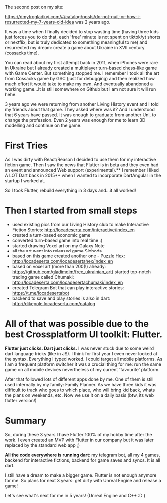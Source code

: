 The second post on my site:

https://dmytrogladkyi.com/#/catalog/posts/do-not-quit-or-how-i-resurrected-my-7-years-old-idea was 2 years ago.

It was a time when I finally decided to stop wasting time (having three kids just forces you to do that, each 'free' minute is not spent on tiktok/yt shorts or nextflix, but is truly dedicated to something meaningful to me) and resurrected my dream: create a game about Ukraine in XVII century (cossacks time).

You can read about my first attempt back in 2011, when iPhones were rare in Ukraine but I already created a multiplayer turn-based chess-like game with Game Center. But something stopped me. I remember I took all the art from Cossacks game by GSC (just for debugging) and then realized how much effort it would take to make my own. And eventually abandoned a working game...It is still somewhere on Github but I am not sure it will run hehe.

3 years ago we were returning from another Living History event and I told my friends about that game. They asked where was it? And I understood that 6 years have passed. It was enough to graduate from another Uni, to change the profession. Even 2 years was enough for me to learn 3D modelling and continue on the game.

# First Tries

As I was dirty with React/Reason I decided to use them for my interactive fiction game. Then I saw the news that Flutter is in beta and they even had an event and announced Web support (experimental).** I remember I liked A LOT Dart back in 2015** when I wanted to incorporate DartAngular in the startup I worked at.

So I took Flutter, rebuild everything in 3 days and...it all worked!

# Then I started from small steps

- used existing pics from our Living History club to make Interactive Fiction Stories: http://locadeserta.com/interactive/index_en
- created a turn-based economic game
- converted turn-based game into real time :)
- started drawing Voxel art on my Galaxy Note
- all the art went into released game Sloboda
- based on this game created another one - Puzzle Hex: http://locadeserta.com/locadesertahex/index_en
- based on voxel art (more than 200(!) already: https://github.com/gladimdim/free_ukrainian_art) started top-notch trading game called Chumaki: http://locadeserta.com/locadesertachumaki/index_en
- created Telegram Bot that can play interactive stories: https://t.me/locadesertabot
- backend to save and play stories is also in dart: http://dikepole.locadeserta.com/catalog

# All of that was possible due to the best Crossplatform UI toolkit: Flutter.

**Flutter just clicks. Dart just clicks.** I was never stuck due to some weird dart language tricks (like in JS). I think for first year I even never looked at the syntax. Everything I typed worked.
I could target all mobile platforms. As I am a frequent platform switcher it was a crucial thing for me: run the same game on all mobile devices nevertheless of my current 'favourite' platform.

After that followed lots of different apps done by me. One of them is still used internally by my family: Family Planner. As we have three kids it was difficult to track who goes to which place, who will bring kid back, whats the plans on weekends, etc. Now we use it on a daily basis (btw, its web flutter version!)

# Summary

So, during these 3 years I have Flutter 100% of my hobby time after the work. I even created an MVP with Flutter in our company but it was later replaced by the standard web app ;)

**All the code everywhere is running dart**: my telegram bot, all my 4 games, backend for interactive fictions, backend for game saves and syncs. It is all dart.

I still have a dream to make a bigger game. Flutter is not enough anymore for me. So plans for next 3 years: get dirty with Unreal Engine and release a game!

Let's see what's next for me in 5 years! (Unreal Engine and C++ :D )